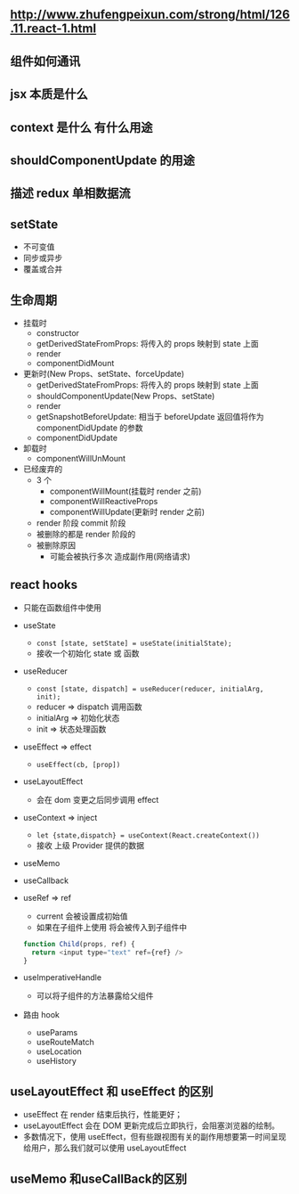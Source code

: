## http://www.zhufengpeixun.com/strong/html/126.11.react-1.html

## 组件如何通讯

## jsx 本质是什么

## context 是什么 有什么用途

## shouldComponentUpdate 的用途

## 描述 redux 单相数据流

## setState

- 不可变值
- 同步或异步
- 覆盖或合并

## 生命周期

- 挂载时
  - constructor
  - getDerivedStateFromProps: 将传入的 props 映射到 state 上面
  - render
  - componentDidMount
- 更新时(New Props、setState、forceUpdate)
  - getDerivedStateFromProps: 将传入的 props 映射到 state 上面
  - shouldComponentUpdate(New Props、setState)
  - render
  - getSnapshotBeforeUpdate: 相当于 beforeUpdate 返回值将作为 componentDidUpdate 的参数
  - componentDidUpdate
- 卸载时
  - componentWillUnMount
- 已经废弃的
  - 3 个
    - componentWillMount(挂载时 render 之前)
    - componentWillReactiveProps
    - componentWillUpdate(更新时 render 之前)
  - render 阶段 commit 阶段
  - 被删除的都是 render 阶段的
  - 被删除原因
    - 可能会被执行多次 造成副作用(网络请求)

## react hooks

- 只能在函数组件中使用
- useState
  - `const [state, setState] = useState(initialState);`
  - 接收一个初始化 state 或 函数
- useReducer
  - `const [state, dispatch] = useReducer(reducer, initialArg, init);`
  - reducer => dispatch 调用函数
  - initialArg => 初始化状态
  - init => 状态处理函数
- useEffect => effect
  - `useEffect(cb, [prop])`
- useLayoutEffect
  - 会在 dom 变更之后同步调用 effect
- useContext => inject
  - `let {state,dispatch} = useContext(React.createContext())`
  - 接收 上级 Provider 提供的数据
- useMemo
- useCallback
- useRef => ref
  - current 会被设置成初始值
  - 如果在子组件上使用 将会被传入到子组件中
  ```js
  function Child(props, ref) {
    return <input type="text" ref={ref} />
  }
  ```
- useImperativeHandle

  - 可以将子组件的方法暴露给父组件

- 路由 hook
  - useParams
  - useRouteMatch
  - useLocation
  - useHistory

## useLayoutEffect 和 useEffect 的区别

- useEffect 在 render 结束后执行，性能更好；
- useLayoutEffect 会在 DOM 更新完成后立即执行，会阻塞浏览器的绘制。
- 多数情况下，使用 useEffect，但有些跟视图有关的副作用想要第一时间呈现给用户，那么我们就可以使用 useLayoutEffect

## useMemo 和useCallBack的区别
